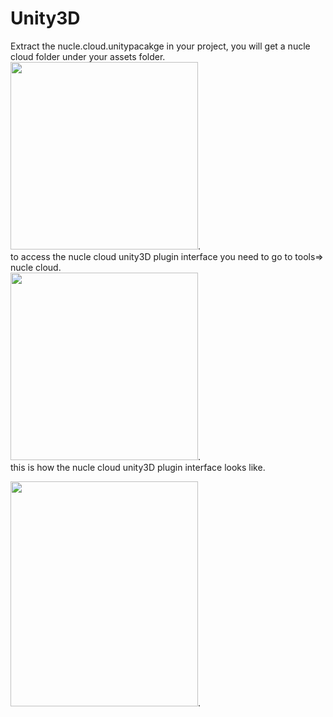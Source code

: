 # Unity3D
 
Extract the nucle.cloud.unitypacakge in your project, you will get a nucle cloud folder under your assets folder.   
<img src="https://i.imgur.com/z4hbVQ6.png" width="300"/>.  
to access the nucle cloud unity3D plugin interface you need to go to tools=> nucle cloud.  
<img src="https://i.imgur.com/tODN6OE.png" width="300"/>.  
this is how the nucle cloud unity3D plugin interface looks like.   


<img src="https://www.nucle.cloud/media/Unity3DPlugin.png" height="360" width="300"/>.  
